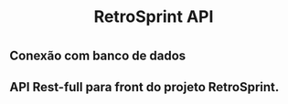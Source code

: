 <h1 align="center"> RetroSprint API <h1>

 <h2> Conexão com banco de dados<h2>
 API Rest-full para front do projeto RetroSprint. 
   
   
